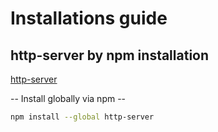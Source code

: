 # Installations guide

## http-server by npm installation

[http-server](https://www.npmjs.com/package/http-server)

-- Install globally via npm --

```bash
npm install --global http-server
```
